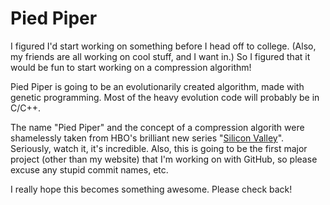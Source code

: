 Pied Piper
=========

I figured I'd start working on something before I head off to college. (Also, my friends are all working on cool stuff, and I want in.) So I figured that it would be fun to start working on a compression algorithm!

Pied Piper is going to be an evolutionarily created algorithm, made with genetic programming. Most of the heavy evolution code will probably be in C/C++.

The name "Pied Piper" and the concept of a compression algorith were shamelessly taken from HBO's brilliant new series "[Silicon Valley](http://www.hbo.com/silicon-valley)". Seriously, watch it, it's incredible. Also, this is going to be the first major project (other than my website) that I'm working on with GitHub, so please excuse any stupid commit names, etc.

I really hope this becomes something awesome. Please check back!
